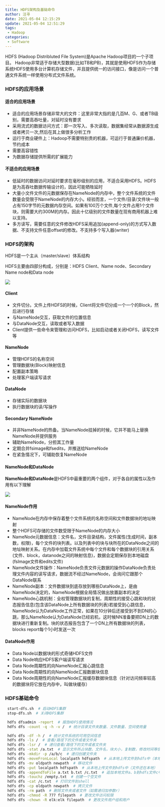 ```yaml
---
title: HDFS架构及基础命令
author: 汪寻
date: 2021-05-04 12:15:29
update: 2021-05-04 12:51:29
tags:
 - Hadoop
categories:
 - Software
---
```


HDFS (Hadoop Distribluted File System)是Apache Hadoop项目的一个子项目。 Hadoop非常适于存储大型数据(比如TB和PB)，其就是使用HDFS作为存储系统HDFS使用多台计算机存储文件，并且提供统一的访问接口，像是访问一个普通文件系统一样使用分布式文件系统。

<!-- more -->

### HDFS的应用场景

#### 适合的应用场景

*   适合的应用场景存储非常大的文件：这里非常大指的是几百M、G、或者TB级别，需要高吞吐量，对延时没有要求
*   采用流式的数据访问方式：即一次写入、多次读取，数据集经常从数据源生成或者拷贝一次,然后在其上做很多分析工作
*   运行于商业硬件上：Hadoop不需要特别贵的机器，可运行于普通廉价机器，节约成本
*   需要高容错性
*   为数据存储提供所需的扩展能力

#### 不适合的应用场景

*   低延时的数据访问对延时要求在毫秒级别的应用，不适合采用HDFS。HDFS是为高吞吐数据传输设计的，因此可能牺牲延时
*   大量小文件文件的元数据保存在NameNode的内存中，整个文件系统的文件数量会受限于NameNode的内存大小。经验而言，一个文件/目录/文件块一般占有150字节的元数据内存空间。如果有100万个文件,每个文件占用1个文件块，则需要大约300M的内存。因此十亿级别的文件数量在现有商用机器上难以支持。
*   多方读写，需要任意的文件修改HDFS采用追加(append-only)的方式写入数据、不支持文件任意offset的修改。不支持多个写入器(writer)

### HDFS的架构

HDFS是一个主从（master/slave）体系结构

HDFS主要由四部分构成，分别是：HDFS Client、Name node、Secondary Name node和Data node

![](https://wangxukun.top/wp-content/uploads/2021/05/hdfs-Architecture.jpg)

#### Client

*   文件切分。文件上传HDFS的时候，Client将文件切分成一个一个的Block，然后进行存储
*   与NameNode交互，获取文件的位置信息
*   与DataNode交互，读取或者写入数据
*   Client提供一些命令来管理和访问HDFS，比如启动或者关闭HDFS，读写文件等

#### NameNode

*   管理HDFS的名称空间
*   管理数据块(Block)映射信息
*   配置副本策略
*   处理客户端读写请求

#### DataNode

*   存储实际的数据块
*   执行数据块的读/写操作

#### Secondary NameNode

*   并非NameNode的热备。当NameNode挂掉的时候，它并不能马上替换NameNode并提供服务
*   辅助NameNode，分担其工作量
*   定期合并fsimage和fsedits，并推送给NameNode
*   在紧急情况下，可辅助恢复NameNode

#### NameNode和DataNode

**NameNode和DataNode**是HDFS中最重要的两个组件，对于各自的属性以及作用有以下理解

![](https://wangxukun.top/wp-content/uploads/2021/05/hdfs-NameNode-DataNode.jpg)

#### NameNode作用

*   NameNode在内存中保存着整个文件系统的名称空间和文件数据块的地址映射
*   整个HDFS可存储的文件数受限于NameNode的内存大小
*   NameNode元数据信息：文件名，文件目录结构，文件属性(生成时间，副本数，权限)，每个文件的块列表。以及列表中的块与块所在的DataNode之间的地址映射关系。在内存中加载文件系统中每个文件和每个数据块的引用关系(文件、block，datanode之间的映射信息)，数据会定期保存到本地磁盘(fslmage文件和edits文件)
*   NameNode文件操作：NameNode负责文件元数据的操作DataNode负责处理文件内容的读写请求，数据流不经过NameNode，会询问它跟那个DataNode联系
*   NameNode副本：文件数据块到底存放到哪些DataNode上，是由NameNode决定的，NameNode根据全局情况做出放置副本的决定
*   NameNode心跳机制：全权管理数据块的复制，周期性的接受心跳和块的状态报告信息(包含该DataNode上所有数据块的列表)若接受到心跳信息，NameNode认为DataNode工作正常，如果在10分钟后还接受到不到DN的心跳，那么NameNode认为DataNode已经宕机，这时候NN准备要把DN上的数据块进行重新复制。块的状态报告包含了一个DN上所有数据块的列表，blocks report每个1小时发送一次

#### DataNode作用

*   Data Node以数据块的形式奇储HDFS文件
*   Data Node响应HDFS客户端读写请求
*   Data Node周期性的向NameNode汇报心跳信息
*   Data Node周期性的向NameNode汇报数据块信息
*   Data Node周期性的向NameNode汇报缓存数据块信息（针对访问频率较高的数据块将它放在内存中，叫做块缓存）

### HDFS基础命令

```bash
 start-dfs.sh  # 启动HDFS集群
 stop-dfs.sh  # 关闭HDFS集群

 hdfs dfsadmin -report  # 报告HDFS使用情况
 hdfs dfs -count -q -h -v /  # 统计目录文件夹数量、文件数量、空间使用量

 hdfs dfs -df -h /  # 统计文件系统的可用空间信息
 hdfs dfs -ls /  # 查看/路径下的文件或者文件夹
 hdfs dfs -lsr /  # 递归查看/路径下的文件或者文件夹
 hdfs dfs -stat /a.txt  # 显示文件所占块数，文件名，块大小，复制数，修改时间等信息
 hdfs dfs -mkdir -p /a/b/c  # 递归创建文件夹
 hdfs dfs -moveFronLocal localpath hdfspath  # 从本地上传文件到hdfs中（本地文件会被删除）
 hdfs dfs -mv oldpath newpath  # 移动文件
 hdfs dfs -put localpath hdfspath  # 从本地上传文件到hdfs中（文件还在本地）
 hdfs dfs -appendToFile a.txt b.txt /c.txt  # 追加本地文件a、b到hdfs文件c中
 hdfs dfs -touchz /empty.txt  # 创建一个空文件
 hdfs dfs -cat /c.txt  # 打印文件到shell
 hdfs dfs -cp oldpath newpath  # 拷贝文件
 hdfs dfs -rm path  # 删除文件夹或者文件（如需递归加参数r）
 hdfs dfs -chmod -R 777 filepath  # 更改文件访问权限
 hdfs dfs -chown -R elk:elk filepath  # 更改文件用户组和用户
```

